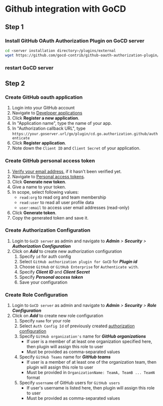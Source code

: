 # Github integration with GoCD

## Step 1

### Install GitHub OAuth Authorization Plugin on GoCD server

```bash
cd <server installation directory>/plugins/external
wget https://github.com/gocd-contrib/github-oauth-authorization-plugin/releases/download/v3.0.2-82-exp/github-oauth-authorization-plugin-3.0.2-82.jar
```

### restart GoCD server

## Step 2

###  Create GitHub oauth application

1. Login into your GitHub account
2. Navigate to [Developer applications](https://github.com/settings/developers)
3. Click **Register a new application**.
4. In "Application name", type the name of your app.
5. In "Authorization callback URL", type `https://your.goserver.url/go/plugin/cd.go.authorization.github/authenticate`
6. Click **Register application**.
7. Note down the `Client ID` and `Client Secret` of your application.

### Create GitHub personal access token

1. [Verify your email address](https://help.github.com/articles/verifying-your-email-address/), if it hasn't been verified yet.
2. Navigate to [Personal access tokens](https://github.com/settings/tokens).
3. Click **Generate new token**.
4. Give a name to your token.
5. In scope, select following values:
    - `read:org` to read org and team membership
    - `read:user` to read all user profile data
    - `user:email` to access user email addresses (read-only)
6. Click **Generate token**.
7. Copy the generated token and save it. 

### Create Authorization Configuration

1. Login to `GoCD server` as admin and navigate to **_Admin_** _>_ **_Security_** _>_ **_Authorization Configuration_**
2. Click on **_Add_** to create new authorization configuration
    1. Specify `id` for auth config
    2. Select `GitHub authorization plugin for GoCD` for **_Plugin id_**
    3. Choose `GitHub` or `GitHub Enterprise` for `Authenticate with`.
    5. Specify **_Client ID_** and **_Client Secret_**
    6. Specify **_Personal access token_**
    7. Save your configuration
    
### Create Role Configuration

1. Login to `GoCD server` as admin and navigate to **_Admin_** _>_ **_Security_** _>_ **_Role Configuration_**   
2. Click on **_Add_** to create new role configuration
    1. Specify `name` for your role
    2. Select `Auth Config Id` of previously created [authorization configuration](#create-authorization-configuration)
    3. Specify `GitHub organization's` name for **_GitHub organizations_**  
        - If user is a member of at least one organization specified here, then plugin will assign this role to user
        - Must be provided as comma-separated values
    4. Specify `GitHub Teams` name for **_GitHub teams_** 
        - If user is a member of at least one of the organization team, then plugin will assign this role to user
        - Must be provided in `OrganizationName: TeamA, TeamB ... TeamN` format
    5. Specify `username` of GitHub users for `GitHub users`
        - If user's username is listed here, then plugin will assign this role to user
        - Must be provided as comma-separated values             
